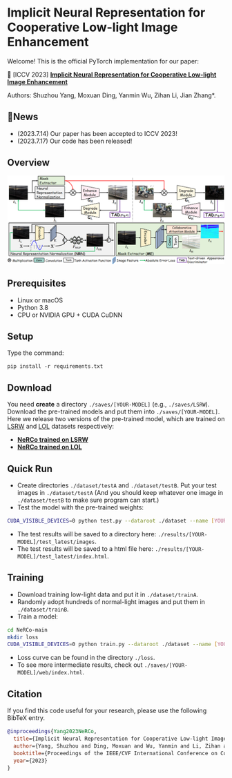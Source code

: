 # Implicit Neural Representation for Cooperative Low-light Image Enhancement
Welcome! This is the official PyTorch implementation for our paper: 

🤖 [ICCV 2023] [**Implicit Neural Representation for Cooperative Low-light Image Enhancement**](https://arxiv.org/pdf/2303.11722.pdf)

Authors: Shuzhou Yang, Moxuan Ding, Yanmin Wu, Zihan Li, Jian Zhang*.

## 🧩News
- (2023.7.14) Our paper has been accepted to ICCV 2023!
- (2023.7.17) Our code has been released!

## Overview
![avatar](Overview.PNG)

## Prerequisites
- Linux or macOS
- Python 3.8
- CPU or NVIDIA GPU + CUDA CuDNN

## Setup
Type the command:
```
pip install -r requirements.txt
```

## Download
You need **create** a directory `./saves/[YOUR-MODEL]` (e.g., `./saves/LSRW`). \
Download the pre-trained models and put them into `./saves/[YOUR-MODEL]`. \
Here we release two versions of the pre-trained model, which are trained on [LSRW](https://github.com/JianghaiSCU/R2RNet#dataset) and [LOL](https://daooshee.github.io/BMVC2018website/) datasets respectively:
- [**NeRCo trained on LSRW**](https://drive.google.com/file/d/1S1fwzwnfG-J-HloU9wTv07ztJaHsG4GF/view?usp=sharing)
- [**NeRCo trained on LOL**](https://drive.google.com/file/d/18oN8yc-UOgsoTjiBQjir-F5QFvNeK5as/view?usp=sharing)


## Quick Run
- Create directories `./dataset/testA` and `./dataset/testB`. Put your test images in `./dataset/testA` (And you should keep whatever one image in `./dataset/testB` to make sure program can start.)
- Test the model with the pre-trained weights:
```bash
CUDA_VISIBLE_DEVICES=0 python test.py --dataroot ./dataset --name [YOUR-MODEL] --preprocess=none
```
- The test results will be saved to a directory here: `./results/[YOUR-MODEL]/test_latest/images`.
- The test results will be saved to a html file here: `./results/[YOUR-MODEL]/test_latest/index.html`.

## Training
- Download training low-light data and put it in `./dataset/trainA`.
- Randomly adopt hundreds of normal-light images and put them in `./dataset/trainB`.
- Train a model:
```bash
cd NeRCo-main
mkdir loss
CUDA_VISIBLE_DEVICES=0 python train.py --dataroot ./dataset --name [YOUR-MODEL]
```
- Loss curve can be found in the directory `./loss`.
- To see more intermediate results, check out `./saves/[YOUR-MODEL]/web/index.html`.

## Citation

If you find this code useful for your research, please use the following BibTeX entry.

```bibtex
@inproceedings{Yang2023NeRCo,
  title={Implicit Neural Representation for Cooperative Low-light Image Enhancement},
  author={Yang, Shuzhou and Ding, Moxuan and Wu, Yanmin and Li, Zihan and Zhang, Jian},
  booktitle={Proceedings of the IEEE/CVF International Conference on Computer Vision},
  year={2023}
}
```